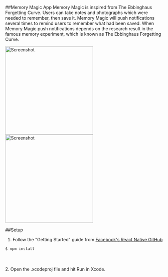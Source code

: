 ##Memory Magic App
Memory Magic is inspired from The Ebbinghaus Forgetting Curve. Users can take notes and photographs which were needed to remember, then save it. Memory Magic will push notifications several times to remind users to remember what had been saved. When Memory Magic push notifications depends on the research result in the famous memory experiment, which is known as The Ebbinghaus Forgetting Curve. 

<img src="https://cloud.githubusercontent.com/assets/5343215/10390666/b9d955a6-6eac-11e5-9f78-55dc490dd89e.png" alt="Screenshot" width=280 /> 
<img src="https://cloud.githubusercontent.com/assets/5343215/10390667/b9df035c-6eac-11e5-801a-93457b4c0aef.png" alt="Screenshot" width=280 />

##Setup
1. Follow the "Getting Started" guide from [Facebook's React Native GitHub](https://facebook.github.io/react-native/docs/getting-started.html#content)<br />
  ```sh
  $ npm install
  ```
<br /><br />
2. Open the .xcodeproj file and hit Run in Xcode.
